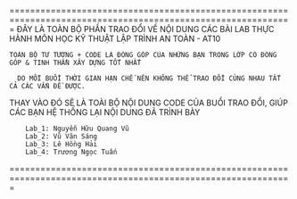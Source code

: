 =============================================================================================================
  ĐÂY LÀ TOÀN BỘ PHẦN TRAO ĐỔI VỀ NỘI DUNG CÁC BÀI LAB THỰC HÀNH MÔN HỌC KỸ THUẬT LẬP TRÌNH AN TOÀN - AT10 
  
    TOÀN BỘ TƯ TƯỞNG + CODE LÀ ĐÓNG GÓP CỦA NHỮNG BẠN TRONG LỚP CÓ ĐÓNG GÓP & TINH THẦN XÂY DỰNG TỐT NHẤT
    
      DO MỖI BUỔI THỜI GIAN HẠN CHẾ NÊN KHÔNG THỂ TRAO ĐỔI CÙNG NHAU TẤT CẢ CÁC VẤN ĐỀ ĐƯỢC.
        
THAY VÀO ĐÓ SẼ LÀ TOÀI BỘ NỘI DUNG CODE CỦA BUỔI TRAO ĐỔI, GIÚP CÁC BẠN HỆ THỐNG LẠI NỘI DUNG ĐÃ TRÌNH BÀY
        
        Lab_1: Nguyễn Hữu Quang Vũ
        Lab_2: Vũ Văn Sáng
        Lab_3: Lê Hồng Hải
        Lab_4: Trương Ngọc Tuấn
=============================================================================================================
